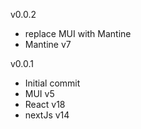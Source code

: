 v0.0.2
 - replace MUI with Mantine
 - Mantine v7

v0.0.1
- Initial commit
- MUI v5
- React v18
- nextJs v14
